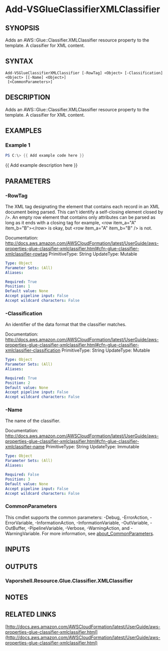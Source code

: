 # Add-VSGlueClassifierXMLClassifier

## SYNOPSIS
Adds an AWS::Glue::Classifier.XMLClassifier resource property to the template.
A classifier for XML content.

## SYNTAX

```
Add-VSGlueClassifierXMLClassifier [-RowTag] <Object> [-Classification] <Object> [[-Name] <Object>]
 [<CommonParameters>]
```

## DESCRIPTION
Adds an AWS::Glue::Classifier.XMLClassifier resource property to the template.
A classifier for XML content.

## EXAMPLES

### Example 1
```powershell
PS C:\> {{ Add example code here }}
```

{{ Add example description here }}

## PARAMETERS

### -RowTag
The XML tag designating the element that contains each record in an XML document being parsed.
This can't identify a self-closing element closed by /\>.
An empty row element that contains only attributes can be parsed as long as it ends with a closing tag for example, \<row item_a="A" item_b="B"\>\</row\> is okay, but \<row item_a="A" item_b="B" /\> is not.

Documentation: http://docs.aws.amazon.com/AWSCloudFormation/latest/UserGuide/aws-properties-glue-classifier-xmlclassifier.html#cfn-glue-classifier-xmlclassifier-rowtag
PrimitiveType: String
UpdateType: Mutable

```yaml
Type: Object
Parameter Sets: (All)
Aliases:

Required: True
Position: 1
Default value: None
Accept pipeline input: False
Accept wildcard characters: False
```

### -Classification
An identifier of the data format that the classifier matches.

Documentation: http://docs.aws.amazon.com/AWSCloudFormation/latest/UserGuide/aws-properties-glue-classifier-xmlclassifier.html#cfn-glue-classifier-xmlclassifier-classification
PrimitiveType: String
UpdateType: Mutable

```yaml
Type: Object
Parameter Sets: (All)
Aliases:

Required: True
Position: 2
Default value: None
Accept pipeline input: False
Accept wildcard characters: False
```

### -Name
The name of the classifier.

Documentation: http://docs.aws.amazon.com/AWSCloudFormation/latest/UserGuide/aws-properties-glue-classifier-xmlclassifier.html#cfn-glue-classifier-xmlclassifier-name
PrimitiveType: String
UpdateType: Immutable

```yaml
Type: Object
Parameter Sets: (All)
Aliases:

Required: False
Position: 3
Default value: None
Accept pipeline input: False
Accept wildcard characters: False
```

### CommonParameters
This cmdlet supports the common parameters: -Debug, -ErrorAction, -ErrorVariable, -InformationAction, -InformationVariable, -OutVariable, -OutBuffer, -PipelineVariable, -Verbose, -WarningAction, and -WarningVariable. For more information, see [about_CommonParameters](http://go.microsoft.com/fwlink/?LinkID=113216).

## INPUTS

## OUTPUTS

### Vaporshell.Resource.Glue.Classifier.XMLClassifier
## NOTES

## RELATED LINKS

[http://docs.aws.amazon.com/AWSCloudFormation/latest/UserGuide/aws-properties-glue-classifier-xmlclassifier.html](http://docs.aws.amazon.com/AWSCloudFormation/latest/UserGuide/aws-properties-glue-classifier-xmlclassifier.html)

